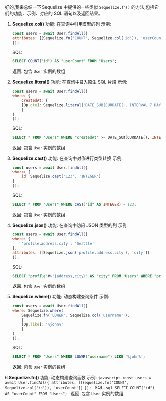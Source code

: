 好的,我来总结一下 Sequelize 中提供的一些类似 `Sequelize.fn()` 的方法,包括它们的功能、示例、对应的 SQL 语句以及返回结果。

1. **Sequelize.col()**
    功能: 在查询中引用模型的列
    示例:
    ```javascript
    const users = await User.findAll({
    attributes: [[Sequelize.fn('COUNT', Sequelize.col('id')), 'userCount']]
    });
    ```
    SQL:
    ```sql
    SELECT COUNT("id") AS "userCount" FROM "Users";
    ```
    返回: 包含 `User` 实例的数组

2. **Sequelize.literal()**
    功能: 在查询中插入原生 SQL 片段
    示例:
    ```javascript
    const users = await User.findAll({
    where: {
        createdAt: {
        [Op.gte]: Sequelize.literal('DATE_SUB(CURDATE(), INTERVAL 7 DAY)')
        }
    }
    });
    ```
    SQL:
    ```sql
    SELECT * FROM "Users" WHERE "createdAt" >= DATE_SUB(CURDATE(), INTERVAL 7 DAY);
    ```
    返回: 包含 `User` 实例的数组

3. **Sequelize.cast()**
    功能: 在查询中对值进行类型转换
    示例:
    ```javascript
    const users = await User.findAll({
    where: {
        id: Sequelize.cast('123', 'INTEGER')
    }
    });
    ```
    SQL:
    ```sql
    SELECT * FROM "Users" WHERE CAST("id" AS INTEGER) = 123;
    ```
    返回: 包含 `User` 实例的数组

4. **Sequelize.json()**
    功能: 在查询中访问 JSON 类型的列
    示例:
    ```javascript
    const users = await User.findAll({
    where: {
        'profile.address.city': 'Seattle'
    },
    attributes: [[Sequelize.json('profile.address.city'), 'city']]
    });
    ```
    SQL:
    ```sql
    SELECT "profile"#>'{address,city}' AS "city" FROM "Users" WHERE "profile"#>'{address,city}' = 'Seattle';
    ```
    返回: 包含 `User` 实例的数组

5. **Sequelize.where()**
    功能: 动态构建查询条件
    示例:
    ```javascript
    const users = await User.findAll({
    where: Sequelize.where(
        Sequelize.fn('LOWER', Sequelize.col('username')),
        {
        [Op.like]: '%john%'
        }
    )
    });
    ```
    SQL:
    ```sql
    SELECT * FROM "Users" WHERE LOWER("username") LIKE '%john%';
    ```
    返回: 包含 `User` 实例的数组

6.**Sequelize.fn()**
    功能: 动态构建查询函数
    示例:
    ```javascript
    const users = await User.findAll({
    attributes: [[Sequelize.fn('COUNT', Sequelize.col('id')), 'userCount']]
    });
    ```
    SQL:
    ```sql
    SELECT COUNT("id") AS "userCount" FROM "Users";
    ```
    返回: 包含 `User` 实例的数组
    

    
